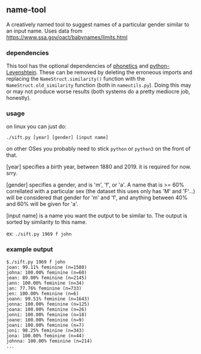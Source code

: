## name-tool
A creatively named tool to suggest names of a particular gender similar to an input name. Uses data from https://www.ssa.gov/oact/babynames/limits.html

### dependencies

This tool has the optional dependencies of  [phonetics](https://pypi.org/project/phonetics/) and [python-Levenshtein](https://pypi.org/project/python-Levenshtein/). These can be removed by deleting the erroneous imports and replacing the `NameStruct.similarity()` function with the `NameStruct.old_similarity` function (both in `nameutils.py`). Doing this may or may not produce worse results (both systems do a pretty mediocre job, honestly).

### usage

on linux you can just do:

`./sift.py [year] [gender] [input name]`

on other OSes you probably need to stick `python` or `python3` on the front of that.

[year] specifies a birth year, between 1880 and 2019. it is required for now. srry.

[gender] specifies a gender, and is 'm', 'f', or 'a'. A name that is >= 60% correllated with a particular sex (the dataset this uses only has 'M' and 'F'...) will be considered that gender for 'm' and 'f', and anything between 40% and 60% will be given for 'a'.

[input name] is a name you want the output to be similar to. The output is sorted by similarity to this name.

ex: `./sift.py 1969 f john`

### example output

```
$./sift.py 1969 f john
joan: 99.11% feminine (n=1580)
johna: 100.00% feminine (n=60)
jean: 89.00% feminine (n=2145)
jann: 100.00% feminine (n=34)
jan: 77.76% feminine (n=733)
jen: 100.00% feminine (n=6)
joann: 99.51% feminine (n=1643)
jonna: 100.00% feminine (n=125)
joana: 100.00% feminine (n=26)
jonni: 100.00% feminine (n=18)
joane: 100.00% feminine (n=9)
joani: 100.00% feminine (n=7)
joni: 98.25% feminine (n=343)
jona: 100.00% feminine (n=44)
johnna: 100.00% feminine (n=214)
...
```

